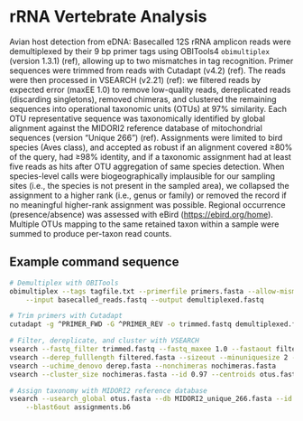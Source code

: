 # rRNA Vertebrate Analysis

Avian host detection from eDNA: Basecalled 12S rRNA amplicon reads were demultiplexed by their 9 bp primer tags using OBITools4 `obimultiplex` (version 1.3.1) (ref), allowing up to two mismatches in tag recognition. Primer sequences were trimmed from reads with Cutadapt (v4.2) (ref). The reads were then processed in VSEARCH (v2.21) (ref): we filtered reads by expected error (maxEE 1.0) to remove low-quality reads, dereplicated reads (discarding singletons), removed chimeras, and clustered the remaining sequences into operational taxonomic units (OTUs) at 97% similarity. Each OTU representative sequence was taxonomically identified by global alignment against the MIDORI2 reference database of mitochondrial sequences (version “Unique 266”) (ref). Assignments were limited to bird species (Aves class), and accepted as robust if an alignment covered ≥80% of the query, had ≥98% identity, and if a taxonomic assignment had at least five reads as hits after OTU aggregation of same species detection. When species-level calls were biogeographically implausible for our sampling sites (i.e., the species is not present in the sampled area), we collapsed the assignment to a higher rank (i.e., genus or family) or removed the record if no meaningful higher-rank assignment was possible. Regional occurrence (presence/absence) was assessed with eBird (https://ebird.org/home). Multiple OTUs mapping to the same retained taxon within a sample were summed to produce per-taxon read counts.

## Example command sequence

```bash
# Demultiplex with OBITools
obimultiplex --tags tagfile.txt --primerfile primers.fasta --allow-mismatch 2 \
    --input basecalled_reads.fastq --output demultiplexed.fastq

# Trim primers with Cutadapt
cutadapt -g ^PRIMER_FWD -G ^PRIMER_REV -o trimmed.fastq demultiplexed.fastq

# Filter, dereplicate, and cluster with VSEARCH
vsearch --fastq_filter trimmed.fastq --fastq_maxee 1.0 --fastaout filtered.fasta
vsearch --derep_fulllength filtered.fasta --sizeout --minuniquesize 2 --output derep.fasta
vsearch --uchime_denovo derep.fasta --nonchimeras nochimeras.fasta
vsearch --cluster_size nochimeras.fasta --id 0.97 --centroids otus.fasta

# Assign taxonomy with MIDORI2 reference database
vsearch --usearch_global otus.fasta --db MIDORI2_unique_266.fasta --id 0.98 \
    --blast6out assignments.b6
```

